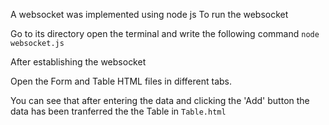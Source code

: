 A websocket was implemented using node js
To run the websocket

Go to its directory open the terminal and write the following command
`node websocket.js`

After establishing the websocket

Open the Form and Table HTML files in different tabs.

You can see that after entering the data and clicking the 'Add' button
the data has been tranferred the the Table in `Table.html`

